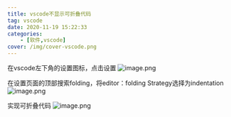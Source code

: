 ```yaml
---
title: vscode不显示可折叠代码
tag: vscode
date: 2020-11-19 15:22:33
categories: 
    - [软件,vscode]
cover: /img/cover-vscode.png
---
```

在vscode左下角的设置图标，点击设置
![image.png](1.png)

在设置页面的顶部搜索folding，将editor：folding Strategy选择为indentation
![image.png](2.png)

实现可折叠代码
![image.png](3.png)
